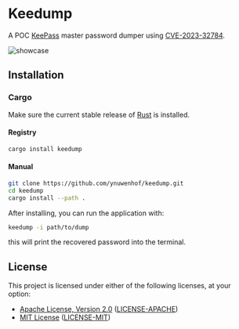 # Keedump

A POC [KeePass](https://keepass.info/) master password dumper using [CVE-2023-32784](https://cve.mitre.org/cgi-bin/cvename.cgi?name=CVE-2023-32784).

![showcase](https://github.com/ynuwenhof/keedump/assets/100025337/a5553312-27a5-4118-84aa-2bf10f5a6ad8)

## Installation

### Cargo

Make sure the current stable release of [Rust](https://rust-lang.org/tools/install) is installed.

#### Registry

```bash
cargo install keedump
```

#### Manual

```bash
git clone https://github.com/ynuwenhof/keedump.git
cd keedump
cargo install --path .
```

After installing, you can run the application with:

```bash
keedump -i path/to/dump
```

this will print the recovered password into the terminal.

## License

This project is licensed under either of the following licenses, at your option:

* [Apache License, Version 2.0](https://apache.org/licenses/LICENSE-2.0)
  ([LICENSE-APACHE](https://github.com/ynuwenhof/keedump/blob/main/LICENSE-APACHE))
* [MIT License](https://opensource.org/licenses/MIT)
  ([LICENSE-MIT](https://github.com/ynuwenhof/keedump/blob/main/LICENSE-MIT))
